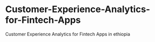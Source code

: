 # Customer-Experience-Analytics-for-Fintech-Apps
Customer Experience Analytics for Fintech Apps in ethiopia 
